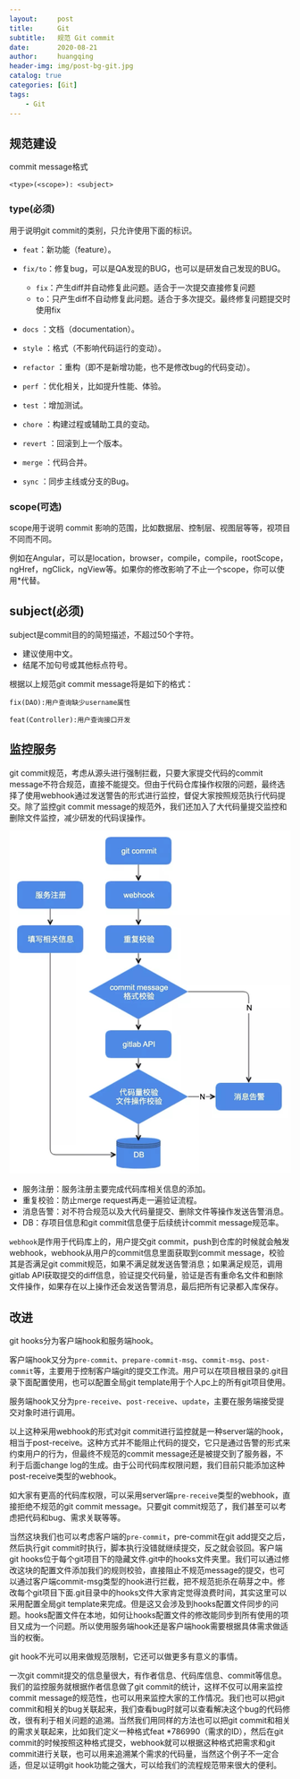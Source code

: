 ```yaml
---
layout:     post
title:      Git
subtitle:   规范 Git commit
date:       2020-08-21
author:     huangqing
header-img: img/post-bg-git.jpg
catalog: true
categories: [Git]
tags:
    - Git
---
```


## 规范建设

commit message格式

```
<type>(<scope>): <subject>
```

### type(必须)

用于说明git commit的类别，只允许使用下面的标识。

+ `feat`：新功能（feature）。

+ `fix/to`：修复bug，可以是QA发现的BUG，也可以是研发自己发现的BUG。
  + `fix`：产生diff并自动修复此问题。适合于一次提交直接修复问题
  + `to`：只产生diff不自动修复此问题。适合于多次提交。最终修复问题提交时使用fix

+ `docs` ：文档（documentation）。

+ `style` ：格式（不影响代码运行的变动）。

+ `refactor` ：重构（即不是新增功能，也不是修改bug的代码变动）。

+ `perf` ：优化相关，比如提升性能、体验。

+ `test` ：增加测试。

+ `chore` ：构建过程或辅助工具的变动。

+ `revert` ：回滚到上一个版本。

+ `merge` ：代码合并。

+ `sync` ：同步主线或分支的Bug。

### scope(可选)

scope用于说明 commit 影响的范围，比如数据层、控制层、视图层等等，视项目不同而不同。

例如在Angular，可以是location，browser，compile，compile，rootScope， ngHref，ngClick，ngView等。如果你的修改影响了不止一个scope，你可以使用*代替。

## subject(必须)

subject是commit目的的简短描述，不超过50个字符。

+ 建议使用中文。
+ 结尾不加句号或其他标点符号。


根据以上规范git commit message将是如下的格式：

```
fix(DAO):用户查询缺少username属性
```

```
feat(Controller):用户查询接口开发
```

## 监控服务

git commit规范，考虑从源头进行强制拦截，只要大家提交代码的commit message不符合规范，直接不能提交。但由于代码仓库操作权限的问题，最终选择了使用webhook通过发送警告的形式进行监控，督促大家按照规范执行代码提交。除了监控git commit message的规范外，我们还加入了大代码量提交监控和删除文件监控，减少研发的代码误操作。

![](/images/git/git-comment.jpg)

+ 服务注册：服务注册主要完成代码库相关信息的添加。
+ 重复校验：防止merge request再走一遍验证流程。
+ 消息告警：对不符合规范以及大代码量提交、删除文件等操作发送告警消息。
+ DB：存项目信息和git commit信息便于后续统计commit message规范率。

`webhook`是作用于代码库上的，用户提交git commit，push到仓库的时候就会触发webhook，webhook从用户的commit信息里面获取到commit message，校验其是否满足git commit规范，如果不满足就发送告警消息；如果满足规范，调用gitlab API获取提交的diff信息，验证提交代码量，验证是否有重命名文件和删除文件操作，如果存在以上操作还会发送告警消息，最后把所有记录都入库保存。

## 改进

git hooks分为客户端hook和服务端hook。

客户端hook又分为`pre-commit`、`prepare-commit-msg`、`commit-msg`、`post-commit`等，主要用于控制客户端git的提交工作流。用户可以在项目根目录的.git目录下面配置使用，也可以配置全局git template用于个人pc上的所有git项目使用。

服务端hook又分为`pre-receive`、`post-receive`、`update`，主要在服务端接受提交对象时进行调用。

以上这种采用webhook的形式对git commit进行监控就是一种server端的hook，相当于post-receive。这种方式并不能阻止代码的提交，它只是通过告警的形式来约束用户的行为，但最终不规范的commit message还是被提交到了服务器，不利于后面change log的生成。由于公司代码库权限问题，我们目前只能添加这种post-receive类型的webhook。

如大家有更高的代码库权限，可以采用server端`pre-receive`类型的webhook，直接拒绝不规范的git commit message。只要git commit规范了，我们甚至可以考虑把代码和bug、需求关联等等。

当然这块我们也可以考虑客户端的`pre-commit`，pre-commit在git add提交之后，然后执行git commit时执行，脚本执行没错就继续提交，反之就会驳回。客户端git hooks位于每个git项目下的隐藏文件.git中的hooks文件夹里。我们可以通过修改这块的配置文件添加我们的规则校验，直接阻止不规范message的提交，也可以通过客户端commit-msg类型的hook进行拦截，把不规范扼杀在萌芽之中。修改每个git项目下面.git目录中的hooks文件大家肯定觉得浪费时间，其实这里可以采用配置全局git template来完成。但是这又会涉及到hooks配置文件同步的问题。hooks配置文件在本地，如何让hooks配置文件的修改能同步到所有使用的项目又成为一个问题。所以使用服务端hook还是客户端hook需要根据具体需求做适当的权衡。

git hook不光可以用来做规范限制，它还可以做更多有意义的事情。

一次git commit提交的信息量很大，有作者信息、代码库信息、commit等信息。我们的监控服务就根据作者信息做了git commit的统计，这样不仅可以用来监控commit message的规范性，也可以用来监控大家的工作情况。我们也可以把git commit和相关的bug关联起来，我们查看bug时就可以查看解决这个bug的代码修改，很有利于相关问题的追溯。当然我们用同样的方法也可以把git commit和相关的需求关联起来，比如我们定义一种格式feat *786990（需求的ID），然后在git commit的时候按照这种格式提交，webhook就可以根据这种格式把需求和git commit进行关联，也可以用来追溯某个需求的代码量，当然这个例子不一定合适，但足以证明git hook功能之强大，可以给我们的流程规范带来很大的便利。
